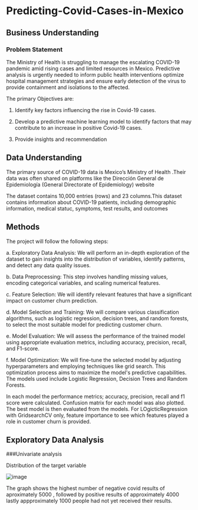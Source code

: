# Predicting-Covid-Cases-in-Mexico

## Business Understanding

### Problem Statement

The Ministry of Health is struggling to manage the escalating COVID-19 pandemic amid rising cases and limited resources in Mexico. Predictive analysis is urgently needed to inform public health interventions optimize hospital management strategies and  ensure early detection of the virus to provide containment and isolations to the affected.

The primary Objectives are:

1. Identify key factors influencing the rise in Covid-19 cases.

2. Develop a predictive machine learning model to identify factors that may contribute to an increase in positive Covid-19 cases. 

3. Provide insights and recommendation

## Data Understanding

The primary source of COVID-19 data is Mexico’s Ministry of Health .Their data was often shared on platforms like the Dirección General de Epidemiología (General Directorate of Epidemiology) website

The dataset contains 10,000 entries (rows) and 23 columns.This dataset contains information about COVID-19 patients, including demographic information, medical statuc, symptoms, test results, and outcomes

## Methods

The project will follow the following steps:

a. Exploratory Data Analysis: We will perform an in-depth exploration of the dataset to gain insights into the distribution of variables, identify patterns, and detect any data quality issues.

b. Data Preprocessing: This step involves handling missing values, encoding categorical variables, and scaling numerical features.

c. Feature Selection: We will identify relevant features that have a significant impact on customer churn prediction. 

d. Model Selection and Training: We will compare various classification algorithms, such as logistic regression, decision trees, and random forests, to select the most suitable model for predicting customer churn. 

e. Model Evaluation: We will assess the performance of the trained model using appropriate evaluation metrics, including accuracy, precision, recall, and F1-score. 

f. Model Optimization: We will fine-tune the selected model by adjusting hyperparameters and employing techniques like grid search. This optimization process aims to maximize the model's predictive capabilities. The models used include Logistic Regression, Decision Trees and Random Forests. 

In each model the performance metrics; accuracy, precision, recall and f1 score were calculated. Confusion matrix for each model was also plotted. The best model is then evaluated from the models. For LOgicticRegression with GridsearchCV only, feature importance to see which features played a role in customer churn is provided.

## Exploratory Data Analysis

###Univariate analysis

Distribution of the target variable

![image](https://github.com/Dee-Olulo/Predicting-Covid-Cases-in-Mexico/assets/151445934/8a884df6-f3f7-4aff-a3fc-29da751aca56)

The graph shows the highest number of negative covid results of aproximately 5000 , followed by positive results of approximately 4000 lastly appproximately 1000 people had not yet received their results.
